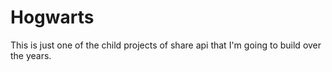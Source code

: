 # Hogwarts
This is just one of the child projects of share api that I'm going to build over the years.
